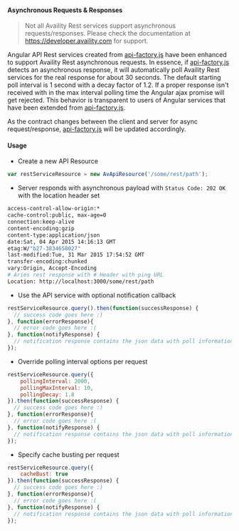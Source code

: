 #### Asynchronous Requests  & Responses

> Not all Availity Rest services support asynchronous requests/responses.  Please check the documentation at https://developer.availity.com for support.

Angular API Rest services created from [api-factory.js](./lib/core/api/api-factory.js) have been enhanced to support Availity Rest asynchronous requests.  In essence, if [api-factory.js](./lib/core/api/api-factory.js) detects an asynchronous response, it will automatically poll Availity Rest services for the real response for about 30 seconds.  The default starting poll interval is 1 second with a decay factor of 1.2.  If a proper response isn't received with in the max interval polling time the Angular ajax promise will get rejected.  This behavior is transparent to users of Angular services that have been extended from [api-factory.js](./lib/core/api/api-factory.js).

As the contract changes between the client and server for async request/response, [api-factory.js](./lib/core/api/api-factory.js) will be updated accordingly.

#### Usage

* Create a new API Resource

>
```javascript
var restServiceResource = new AvApiResource('/some/rest/path');
```

* Server responds with asynchronous payload with `Status Code: 202 OK` with the location header set

>
```bash
access-control-allow-origin:*
cache-control:public, max-age=0
connection:keep-alive
content-encoding:gzip
content-type:application/json
date:Sat, 04 Apr 2015 14:16:13 GMT
etag:W/"b27-3834658027"
last-modified:Tue, 31 Mar 2015 17:54:52 GMT
transfer-encoding:chunked
vary:Origin, Accept-Encoding
# Aries rest response with # Header with ping URL 
Location: http://localhost:3000/some/rest/path 
```

* Use the API service with optional notification callback

>
```javascript
restServiceResource.query().then(function(successResponse) {
  // success code goes here :)
}, function(errorResponse){
  // error code goes here :(
}, function(notifyResponse) {
  // notification response contains the json data with poll information
});
```

* Override polling interval options per request

>
```javascript
restServiceResource.query({
    pollingInterval: 2000,
    pollingMaxInterval: 10,
    pollingDecay: 1.8
}).then(function(successResponse) {
  // success code goes here :)
}, function(errorResponse){
  // error code goes here :(
}, function(notifyResponse) {
  // notification response contains the json data with poll information
});
```

* Specify cache busting per request

>
```javascript
restServiceResource.query({
    cacheBust: true
}).then(function(successResponse) {
  // success code goes here :)
}, function(errorResponse){
  // error code goes here :(
}, function(notifyResponse) {
  // notification response contains the json data with poll information
});
```


